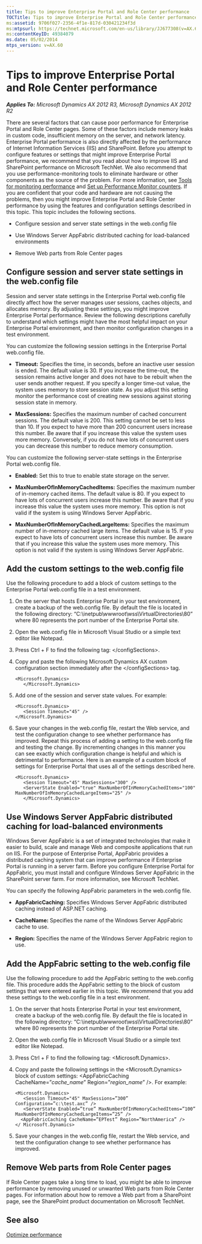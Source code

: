 ```yaml
---
title: Tips to improve Enterprise Portal and Role Center performance
TOCTitle: Tips to improve Enterprise Portal and Role Center performance
ms:assetid: 9706f027-2356-4f1e-817d-030421234f3d
ms:mtpsurl: https://technet.microsoft.com/en-us/library/JJ677308(v=AX.60)
ms:contentKeyID: 49384079
ms.date: 05/02/2014
mtps_version: v=AX.60
---
```


# Tips to improve Enterprise Portal and Role Center performance 


_**Applies To:** Microsoft Dynamics AX 2012 R3, Microsoft Dynamics AX 2012 R2_

There are several factors that can cause poor performance for Enterprise Portal and Role Center pages. Some of these factors include memory leaks in custom code, insufficient memory on the server, and network latency. Enterprise Portal performance is also directly affected by the performance of Internet Information Services (IIS) and SharePoint. Before you attempt to configure features or settings that might improve Enterprise Portal performance, we recommend that you read about how to improve IIS and SharePoint performance on Microsoft TechNet. We also recommend that you use performance-monitoring tools to eliminate hardware or other components as the source of the problem. For more information, see [Tools for monitoring performance](tools-for-monitoring-performance.md) and [Set up Performance Monitor counters](set-up-performance-monitor-counters.md). If you are confident that your code and hardware are not causing the problems, then you might improve Enterprise Portal and Role Center performance by using the features and configuration settings described in this topic. This topic includes the following sections.

  - Configure session and server state settings in the web.config file

  - Use Windows Server AppFabric distributed caching for load-balanced environments

  - Remove Web parts from Role Center pages

## Configure session and server state settings in the web.config file

Session and server state settings in the Enterprise Portal web.config file directly affect how the server manages user sessions, caches objects, and allocates memory. By adjusting these settings, you might improve Enterprise Portal performance. Review the following descriptions carefully to understand which settings might have the most helpful impact on your Enterprise Portal environment, and then monitor configuration changes in a test environment.

You can customize the following session settings in the Enterprise Portal web.config file.

  - **Timeout:** Specifies the time, in seconds, before an inactive user session is ended. The default value is 30. If you increase the time-out, the session remains active longer and does not have to be rebuilt when the user sends another request. If you specify a longer time-out value, the system uses memory to store session state. As you adjust this setting monitor the performance cost of creating new sessions against storing session state in memory.

  - **MaxSessions:** Specifies the maximum number of cached concurrent sessions. The default value is 200. This setting cannot be set to less than 10. If you expect to have more than 200 concurrent users increase this number. Be aware that if you increase this value the system uses more memory. Conversely, if you do not have lots of concurrent users you can decrease this number to reduce memory consumption.

You can customize the following server-state settings in the Enterprise Portal web.config file.

  - **Enabled:** Set this to true to enable state storage on the server.

  - **MaxNumberOfInMemoryCachedItems:** Specifies the maximum number of in-memory cached items. The default value is 80. If you expect to have lots of concurrent users increase this number. Be aware that if you increase this value the system uses more memory. This option is not valid if the system is using Windows Server AppFabric.

  - **MaxNumberOfInMemoryCachedLargeItems:** Specifies the maximum number of in-memory cached large items. The default value is 15. If you expect to have lots of concurrent users increase this number. Be aware that if you increase this value the system uses more memory. This option is not valid if the system is using Windows Server AppFabric.

## Add the custom settings to the web.config file

Use the following procedure to add a block of custom settings to the Enterprise Portal web.config file in a test environment.

1.  On the server that hosts Enterprise Portal in your test environment, create a backup of the web.config file. By default the file is located in the following directory: “C:\\inetpub\\wwwroot\\wss\\VirtualDirectories\\80” where 80 represents the port number of the Enterprise Portal site.

2.  Open the web.config file in Microsoft Visual Studio or a simple text editor like Notepad.

3.  Press Ctrl + F to find the following tag: \</configSections\>.

4.  Copy and paste the following Microsoft Dynamics AX custom configuration section immediately after the \</configSections\> tag.
    
        <Microsoft.Dynamics>
           </Microsoft.Dynamics>

5.  Add one of the session and server state values. For example:
    
        <Microsoft.Dynamics>
           <Session Timeout="45" />
        </Microsoft.Dynamics>

6.  Save your changes in the web.config file, restart the Web service, and test the configuration change to see whether performance has improved. Repeat this process of adding a setting to the web.config file and testing the change. By incrementing changes in this manner you can see exactly which configuration change is helpful and which is detrimental to performance. Here is an example of a custom block of settings for Enterprise Portal that uses all of the settings described here.
    
        <Microsoft.Dynamics>
           <Session Timeout="45" MaxSessions="300" />
           <ServerState Enabled="true" MaxNumberOfInMemoryCachedItems="100" MaxNumberOfInMemoryCachedLargeItems="25" /> 
           </Microsoft.Dynamics>

## Use Windows Server AppFabric distributed caching for load-balanced environments

Windows Server AppFabric is a set of integrated technologies that make it easier to build, scale and manage Web and composite applications that run on IIS. For the purpose of Enterprise Portal, AppFabric provides a distributed caching system that can improve performance if Enterprise Portal is running in a server farm. Before you configure Enterprise Portal for AppFabric, you must install and configure Windows Server AppFabric in the SharePoint server farm. For more information, see Microsoft TechNet.

You can specify the following AppFabric parameters in the web.config file.

  - **AppFabricCaching:** Specifies Windows Server AppFabric distributed caching instead of ASP.NET caching.

  - **CacheName:** Specifies the name of the Windows Server AppFabric cache to use.

  - **Region:** Specifies the name of the Windows Server AppFabric region to use.

## Add the AppFabric setting to the web.config file

Use the following procedure to add the AppFabric setting to the web.config file. This procedure adds the AppFabric setting to the block of custom settings that were entered earlier in this topic. We recommend that you add these settings to the web.config file in a test environment.

1.  On the server that hosts Enterprise Portal in your test environment, create a backup of the web.config file. By default the file is located in the following directory: “C:\\inetpub\\wwwroot\\wss\\VirtualDirectories\\80” where 80 represents the port number of the Enterprise Portal site.

2.  Open the web.config file in Microsoft Visual Studio or a simple text editor like Notepad.

3.  Press Ctrl + F to find the following tag: \<Microsoft.Dynamics\>.

4.  Copy and paste the following settings in the \<Microsoft.Dynamics\> block of custom settings: \<AppFabricCaching CacheName=”*cache\_name*” Region=”*region\_name*” /\>. For example:
    
        <Microsoft.Dynamics>
           <Session Timeout="45" MaxSessions=”300” Configuration=”c:\test.axc” />
           <ServerState Enabled=”true” MaxNumberOfInMemoryCachedItems=”100” MaxNumberOfInMemoryCachedLargeItems=”25” /> 
          <AppFabricCaching CacheName=”EPTest” Region=”NorthAmerica” />
        </ Microsoft.Dynamics>

5.  Save your changes in the web.config file, restart the Web service, and test the configuration change to see whether performance has improved.

## Remove Web parts from Role Center pages

If Role Center pages take a long time to load, you might be able to improve performance by removing unused or unwanted Web parts from Role Center pages. For information about how to remove a Web part from a SharePoint page, see the SharePoint product documentation on Microsoft TechNet.

## See also

[Optimize performance](optimize-performance.md)

  


